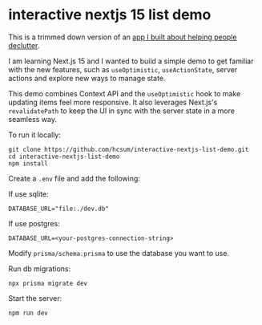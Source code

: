 # interactive nextjs 15 list demo

This is a trimmed down version of an [app I built about helping people declutter](https://declutterspace.net).

I am learning Next.js 15 and I wanted to build a simple demo to get familiar with the new features, such as `useOptimistic`, `useActionState`, server actions and explore new ways to manage state.

This demo combines Context API and the `useOptimistic` hook to make updating items feel more responsive. It also leverages Next.js's `revalidatePath` to keep the UI in sync with the server state in a more seamless way.

To run it locally:

```
git clone https://github.com/hcsum/interactive-nextjs-list-demo.git
cd interactive-nextjs-list-demo
npm install
```

Create a `.env` file and add the following:

If use sqlite:

```
DATABASE_URL="file:./dev.db"
```

If use postgres:

```
DATABASE_URL=<your-postgres-connection-string>
```

Modify `prisma/schema.prisma` to use the database you want to use.

Run db migrations:

```
npx prisma migrate dev
```

Start the server:

```
npm run dev
```
